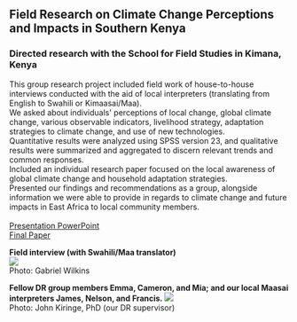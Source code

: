 ## Field Research on Climate Change Perceptions and Impacts in Southern Kenya
### Directed research with the School for Field Studies in Kimana, Kenya
This group research project included field work of house-to-house interviews conducted with the aid of local interpreters (translating from English to Swahili or Kimaasai/Maa).
<br>
We asked about individuals' perceptions of local change, global climate change, various observable indicators, livelihood strategy, adaptation strategies to climate change, and use of new technologies.
<br>
Quantitative results were analyzed using SPSS version 23, and qualitative results were summarized and aggregated to discern relevant trends and common responses.
<br>
Included an individual research paper focused on the local awareness of global climate change and household adaptation strategies.
<br>
Presented our findings and recommendations as a group, alongside information we were able to provide in regards to climate change and future impacts in East Africa to local community members.
<br><br>
[Presentation PowerPoint](pdf/Kiringe_DR_Presentation_final.pdf)
<br>
[Final Paper](pdf/G_Wilkins_DR_Paper_final.pdf)
<br>

**Field interview (with Swahili/Maa translator)**
<br>
<image src="images/Cam_DR_interview.png?raw=true"/>
<br>
Photo: Gabriel Wilkins

**Fellow DR group members Emma, Cameron, and Mia; and our local Maasai interpreters James, Nelson, and Francis.**
<image src="images/DR_group_photo.png?raw=true"/>
<br>
Photo: John Kiringe, PhD (our DR supervisor)
